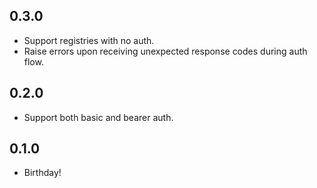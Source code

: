 ## 0.3.0
* Support registries with no auth.
* Raise errors upon receiving unexpected response codes during auth flow.

## 0.2.0
* Support both basic and bearer auth.

## 0.1.0
* Birthday!
